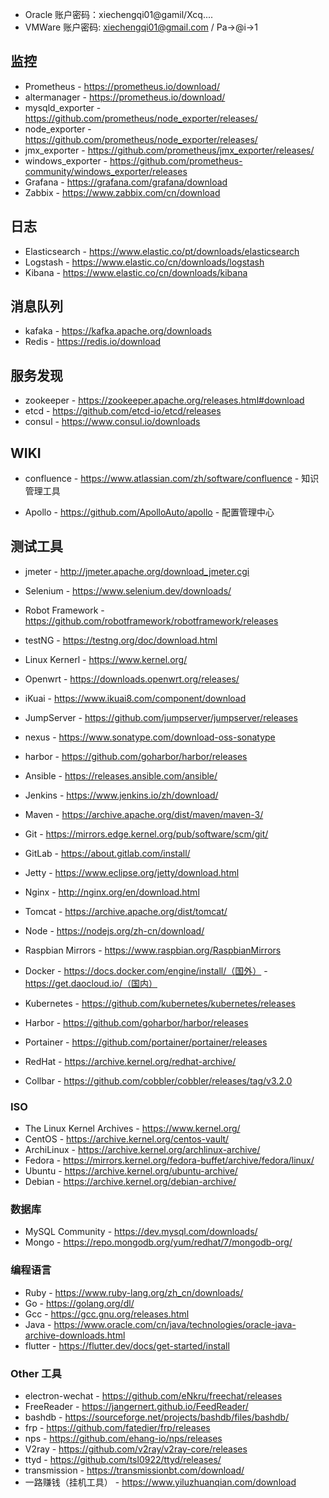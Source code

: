 
* Oracle 账户密码：xiechengqi01@gamil/Xcq....
* VMWare 账户密码: xiechengqi01@gmail.com / Pa->@i->1 

## 监控

* Prometheus - https://prometheus.io/download/
* altermanager - https://prometheus.io/download/
* mysqld_exporter - https://github.com/prometheus/node_exporter/releases/
* node_exporter - https://github.com/prometheus/node_exporter/releases/
* jmx_exporter - https://github.com/prometheus/jmx_exporter/releases/
* windows_exporter - https://github.com/prometheus-community/windows_exporter/releases
* Grafana - https://grafana.com/grafana/download
* Zabbix - https://www.zabbix.com/cn/download

## 日志

* Elasticsearch - https://www.elastic.co/pt/downloads/elasticsearch
* Logstash - https://www.elastic.co/cn/downloads/logstash
* Kibana - https://www.elastic.co/cn/downloads/kibana

## 消息队列

* kafaka - https://kafka.apache.org/downloads
* Redis - https://redis.io/download

## 服务发现

* zookeeper - https://zookeeper.apache.org/releases.html#download
* etcd - https://github.com/etcd-io/etcd/releases
* consul - https://www.consul.io/downloads

## WIKI
* confluence - https://www.atlassian.com/zh/software/confluence - 知识管理工具


* Apollo - https://github.com/ApolloAuto/apollo - 配置管理中心

## 测试工具
* jmeter - http://jmeter.apache.org/download_jmeter.cgi
* Selenium - https://www.selenium.dev/downloads/
* Robot Framework - https://github.com/robotframework/robotframework/releases
* testNG - https://testng.org/doc/download.html

* Linux Kernerl - https://www.kernel.org/
* Openwrt - https://downloads.openwrt.org/releases/
* iKuai - https://www.ikuai8.com/component/download
* JumpServer - https://github.com/jumpserver/jumpserver/releases

* nexus - https://www.sonatype.com/download-oss-sonatype
* harbor - https://github.com/goharbor/harbor/releases

* Ansible - https://releases.ansible.com/ansible/
* Jenkins - https://www.jenkins.io/zh/download/
* Maven - https://archive.apache.org/dist/maven/maven-3/
* Git - https://mirrors.edge.kernel.org/pub/software/scm/git/
* GitLab - https://about.gitlab.com/install/
* Jetty - https://www.eclipse.org/jetty/download.html


* Nginx - http://nginx.org/en/download.html
* Tomcat - https://archive.apache.org/dist/tomcat/
* Node - https://nodejs.org/zh-cn/download/
* Raspbian Mirrors - https://www.raspbian.org/RaspbianMirrors


* Docker - https://docs.docker.com/engine/install/（国外） - https://get.daocloud.io/（国内）
* Kubernetes - https://github.com/kubernetes/kubernetes/releases
* Harbor - https://github.com/goharbor/harbor/releases
* Portainer - https://github.com/portainer/portainer/releases
* RedHat - https://archive.kernel.org/redhat-archive/
* Collbar - https://github.com/cobbler/cobbler/releases/tag/v3.2.0


### ISO

* The Linux Kernel Archives - https://www.kernel.org/
* CentOS - https://archive.kernel.org/centos-vault/
* ArchiLinux - https://archive.kernel.org/archlinux-archive/
* Fedora - https://mirrors.kernel.org/fedora-buffet/archive/fedora/linux/
* Ubuntu - https://archive.kernel.org/ubuntu-archive/
* Debian - https://archive.kernel.org/debian-archive/

### 数据库
* MySQL Community -  https://dev.mysql.com/downloads/
* Mongo - https://repo.mongodb.org/yum/redhat/7/mongodb-org/

### 编程语言
* Ruby - https://www.ruby-lang.org/zh_cn/downloads/
* Go - https://golang.org/dl/
* Gcc - https://gcc.gnu.org/releases.html
* Java - https://www.oracle.com/cn/java/technologies/oracle-java-archive-downloads.html
* flutter - https://flutter.dev/docs/get-started/install

### Other 工具
* electron-wechat - https://github.com/eNkru/freechat/releases
* FreeReader - https://jangernert.github.io/FeedReader/
* bashdb - https://sourceforge.net/projects/bashdb/files/bashdb/
* frp - https://github.com/fatedier/frp/releases
* nps - https://github.com/ehang-io/nps/releases
* V2ray - https://github.com/v2ray/v2ray-core/releases
* ttyd - https://github.com/tsl0922/ttyd/releases/
* transmission - https://transmissionbt.com/download/
* 一路赚钱（挂机工具） - https://www.yiluzhuanqian.com/download

